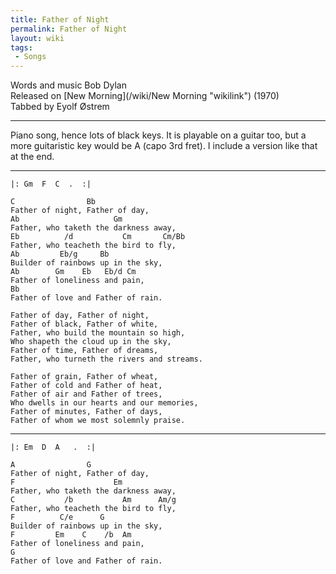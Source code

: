 ```yaml
---
title: Father of Night
permalink: Father of Night
layout: wiki
tags:
 - Songs
---
```


Words and music Bob Dylan  
Released on [New Morning](/wiki/New Morning "wikilink") (1970)  
Tabbed by Eyolf Østrem

* * * * *

Piano song, hence lots of black keys. It is playable on a guitar too,
but a more guitaristic key would be A (capo 3rd fret). I include a
version like that at the end.

* * * * *

    |: Gm  F  C  .  :|

    C                Bb
    Father of night, Father of day,
    Ab                     Gm
    Father, who taketh the darkness away,
    Eb          /d           Cm       Cm/Bb
    Father, who teacheth the bird to fly,
    Ab         Eb/g     Bb
    Builder of rainbows up in the sky,
    Ab        Gm    Eb   Eb/d Cm
    Father of loneliness and pain,
    Bb
    Father of love and Father of rain.

    Father of day, Father of night,
    Father of black, Father of white,
    Father, who build the mountain so high,
    Who shapeth the cloud up in the sky,
    Father of time, Father of dreams,
    Father, who turneth the rivers and streams.

    Father of grain, Father of wheat,
    Father of cold and Father of heat,
    Father of air and Father of trees,
    Who dwells in our hearts and our memories,
    Father of minutes, Father of days,
    Father of whom we most solemnly praise.

* * * * *

    |: Em  D  A   .  :|

    A                G
    Father of night, Father of day,
    F                      Em
    Father, who taketh the darkness away,
    C           /b           Am      Am/g
    Father, who teacheth the bird to fly,
    F          C/e      G
    Builder of rainbows up in the sky,
    F         Em    C    /b  Am
    Father of loneliness and pain,
    G
    Father of love and Father of rain.
